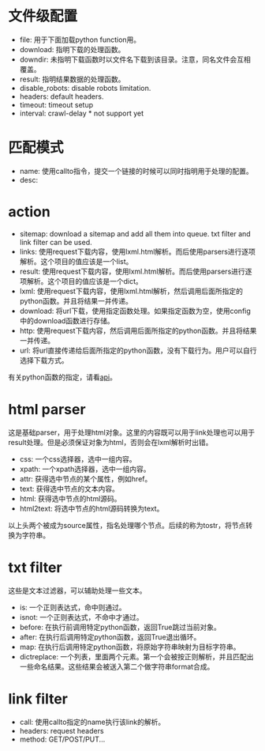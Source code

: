 # 文件级配置 #

* file: 用于下面加载python function用。
* download: 指明下载的处理函数。
* downdir: 未指明下载函数时以文件名下载到该目录。注意，同名文件会互相覆盖。
* result: 指明结果数据的处理函数。
* disable_robots: disable robots limitation.
* headers: default headers.
* timeout: timeout setup
* interval: crawl-delay * not support yet

# 匹配模式 #

* name: 使用callto指令，提交一个链接的时候可以同时指明用于处理的配置。
* desc:

# action #

* sitemap: download a sitemap and add all them into queue. txt filter and link filter can be used.
* links: 使用request下载内容，使用lxml.html解析。而后使用parsers进行逐项解析。这个项目的值应该是一个list。
* result: 使用request下载内容，使用lxml.html解析。而后使用parsers进行逐项解析。这个项目的值应该是一个dict。
* lxml: 使用request下载内容，使用lxml.html解析，然后调用后面所指定的python函数。并且将结果一并传递。
* download: 将url下载，使用指定函数处理。如果指定函数为空，使用config中的download函数进行存储。
* http: 使用request下载内容，然后调用后面所指定的python函数。并且将结果一并传递。
* url: 将url直接传递给后面所指定的python函数，没有下载行为。用户可以自行选择下载方式。

有关python函数的指定，请看[api](API.md)。

# html parser #

这是基础parser，用于处理html对象。这里的内容既可以用于link处理也可以用于result处理。但是必须保证对象为html，否则会在lxml解析时出错。

* css: 一个css选择器，选中一组内容。
* xpath: 一个xpath选择器，选中一组内容。
* attr: 获得选中节点的某个属性，例如href。
* text: 获得选中节点的文本内容。
* html: 获得选中节点的html源码。
* html2text: 将选中节点的html源码转换为text。

以上头两个被成为source属性，指名处理哪个节点。后续的称为tostr，将节点转换为字符串。

# txt filter #

这些是文本过滤器，可以辅助处理一些文本。

* is: 一个正则表达式，命中则通过。
* isnot: 一个正则表达式，不命中才通过。
* before: 在执行前调用特定python函数，返回True跳过当前对象。
* after: 在执行后调用特定python函数，返回True退出循环。
* map: 在执行后调用特定python函数，将原始字符串映射为目标字符串。
* dictreplace: 一个列表，里面两个元素。第一个会被按正则解析，并且匹配出一些命名结果。这些结果会被送入第二个做字符串format合成。

# link filter #

* call: 使用callto指定的name执行该link的解析。
* headers: request headers
* method: GET/POST/PUT...

